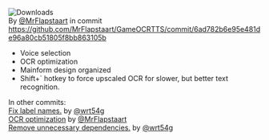 ![Downloads](https://img.shields.io/github/downloads/MrFlapstaart/GameOCRTTS/1.4/total)<br>
By [@MrFlapstaart](https://github.com/MrFlapstaart/) in commit https://github.com/MrFlapstaart/GameOCRTTS/commit/6ad782b6e95e481de96a80cb51805f8bb863105b
- Voice selection
- OCR optimization
- Mainform design organized
- Shift+` hotkey to force upscaled OCR for slower, but better text recognition.

In other commits:<br>
[Fix label names.](https://github.com/MrFlapstaart/GameOCRTTS/commit/f69fb752b9628ccbe5e2f6d3bfbebc9d8b5c9a02) by [@wrt54g](https://github.com/wrt54g/)<br>
[OCR optimization](https://github.com/MrFlapstaart/GameOCRTTS/commit/c8366243276d5268bfe8dd733e4fe351d70c44c0) by [@MrFlapstaart](https://github.com/MrFlapstaart/)<br>
[Remove unnecessary dependencies.](https://github.com/MrFlapstaart/GameOCRTTS/commit/9986fff1d23387917cdf6650898408e2085a6033) by [@wrt54g](https://github.com/wrt54g/)
